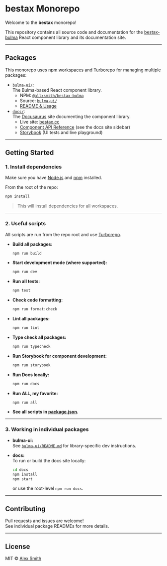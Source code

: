 # bestax Monorepo

Welcome to the **bestax** monorepo!

This repository contains all source code and documentation for the [bestax-bulma](https://www.npmjs.com/package/@allxsmith/bestax-bulma) React component library and its documentation site.

---

## Packages

This monorepo uses [npm workspaces](https://docs.npmjs.com/cli/v7/using-npm/workspaces) and [Turborepo](https://turbo.build/) for managing multiple packages:

- [`bulma-ui/`](./bulma-ui):  
  The Bulma-based React component library.
  - NPM: [`@allxsmith/bestax-bulma`](https://www.npmjs.com/package/@allxsmith/bestax-bulma)
  - Source: [`bulma-ui/`](./bulma-ui)
  - [README & Usage](./bulma-ui/README.md)
- [`docs/`](./docs):  
  The [Docusaurus](https://docusaurus.io/) site documenting the component library.
  - Live site: [bestax.cc](https://bestax.cc)
  - [Component API Reference](/docs/api) (see the docs site sidebar)
  - [Storybook](https://bestax.cc/storybook) (UI tests and live playground)

---

## Getting Started

### 1. Install dependencies

Make sure you have [Node.js](https://nodejs.org/) and [npm](https://npmjs.com/) installed.

From the root of the repo:

```bash
npm install
```

> This will install dependencies for all workspaces.

---

### 2. Useful scripts

All scripts are run from the repo root and use [Turborepo](https://turbo.build/).

- **Build all packages:**
  ```bash
  npm run build
  ```
- **Start development mode (where supported):**
  ```bash
  npm run dev
  ```
- **Run all tests:**
  ```bash
  npm test
  ```
- **Check code formatting:**
  ```bash
  npm run format:check
  ```
- **Lint all packages:**
  ```bash
  npm run lint
  ```
- **Type check all packages:**
  ```bash
  npm run typecheck
  ```
- **Run Storybook for component development:**
  ```bash
  npm run storybook
  ```
- **Run Docs locally:**
  ```bash
  npm run docs
  ```
- **Run ALL, my favorite:**
  ```bash
  npm run all
  ```
- **See all scripts in [package.json](./package.json).**

---

### 3. Working in individual packages

- **bulma-ui:**  
  See [`bulma-ui/README.md`](./bulma-ui/README.md) for library-specific dev instructions.

- **docs:**  
  To run or build the docs site locally:
  ```bash
  cd docs
  npm install
  npm start
  ```
  or use the root-level `npm run docs`.

---

## Contributing

Pull requests and issues are welcome!  
See individual package READMEs for more details.

---

## License

MIT © [Alex Smith](https://github.com/allxsmith)

